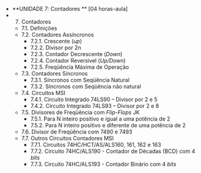 * **UNIDADE 7: Contadores ** [04 horas-aula]
* 7. Contadores 
	* 7.1. Definições 
	* 7.2. Contadores Assíncronos 
		* 7.2.1. Crescente (*up*) 
		* 7.2.2. Divisor por 2n 
		* 7.2.3. Contador Decrescente (*Down*) 
		* 7.2.4. Contador Reversível (*Up/Down*) 
		* 7.2.5. Freqüência Máxima de Operação 
	* 7.3. Contadores Síncronos 
		* 7.3.1. Síncronos com Seqüência Natural 
		* 7.3.2. Síncronos com Seqüência não natural 
	* 7.4. Circuitos MSI 
		* 7.4.1. Circuito Integrado 74LS90 – Divisor por 2 e 5 
		* 7.4.2. Circuito Integrado 74LS93 – Divisor por 2 e 8 
	* 7.5. Divisores de Freqüência com *Flip-Flops* JK 
		* 7.5.1. Para N inteiro positivo e igual a uma potência de 2 
		* 7.5.2. Para N inteiro positivo e diferente de uma potência de 2 
	* 7.6. Divisor de Freqüência com 7490 e 7493 
	* 7.7. Outros Circuitos Contadores MSI 
		* 7.7.1. Circuitos 74HC/HCT/AS/ALS160, 161, 162 e 163 
		* 7.7.2. Circuito 74HC/ALS190 - Contador de Décadas (BCD) com 4 *bits*
		* 7.7.3. Circuito 74HC/ALS193 - Contador Binário com 4 *bits* 